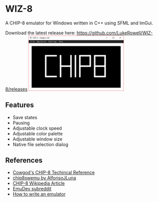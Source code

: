 # WIZ-8 #
A CHIP-8 emulator for Windows written in C++ using SFML and ImGui.

Download the latest release here: https://github.com/LukeRowell/WIZ-8/releases
<img src="https://github.com/LukeRowell/WIZ-8/blob/master/images/pic1.PNG" width="300">
## Features ##
* Save states
* Pausing
* Adjustable clock speed
* Adjustable color palette
* Adjustable window size
* Native file selection dialog

## References ##
* [Cowgod's CHIP-8 Techincal Reference](http://devernay.free.fr/hacks/chip8/C8TECH10.HTM)
* [chip8swemu by AlfonsoJLuna](https://github.com/AlfonsoJLuna/chip8swemu)
* [CHIP-8 Wikipedia Article](https://en.wikipedia.org/wiki/CHIP-8)
* [EmuDev subreddit](https://www.reddit.com/r/EmuDev/)
* [How to write an emulator](http://www.multigesture.net/articles/how-to-write-an-emulator-chip-8-interpreter/)
